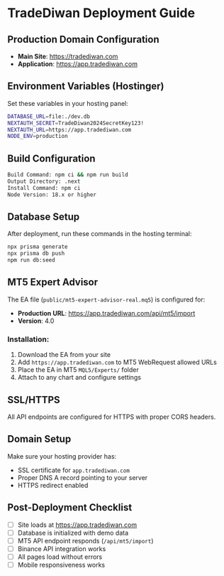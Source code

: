 # TradeDiwan Deployment Guide

## Production Domain Configuration

- **Main Site**: https://tradediwan.com
- **Application**: https://app.tradediwan.com

## Environment Variables (Hostinger)

Set these variables in your hosting panel:

```bash
DATABASE_URL=file:./dev.db
NEXTAUTH_SECRET=TradeDiwan2024SecretKey123!
NEXTAUTH_URL=https://app.tradediwan.com
NODE_ENV=production
```

## Build Configuration

```bash
Build Command: npm ci && npm run build
Output Directory: .next
Install Command: npm ci
Node Version: 18.x or higher
```

## Database Setup

After deployment, run these commands in the hosting terminal:

```bash
npx prisma generate
npx prisma db push
npm run db:seed
```

## MT5 Expert Advisor

The EA file (`public/mt5-expert-advisor-real.mq5`) is configured for:
- **Production URL**: https://app.tradediwan.com/api/mt5/import
- **Version**: 4.0

### Installation:
1. Download the EA from your site
2. Add `https://app.tradediwan.com` to MT5 WebRequest allowed URLs
3. Place the EA in MT5 `MQL5/Experts/` folder
4. Attach to any chart and configure settings

## SSL/HTTPS

All API endpoints are configured for HTTPS with proper CORS headers.

## Domain Setup

Make sure your hosting provider has:
- SSL certificate for `app.tradediwan.com`
- Proper DNS A record pointing to your server
- HTTPS redirect enabled

## Post-Deployment Checklist

- [ ] Site loads at https://app.tradediwan.com
- [ ] Database is initialized with demo data
- [ ] MT5 API endpoint responds (`/api/mt5/import`)
- [ ] Binance API integration works
- [ ] All pages load without errors
- [ ] Mobile responsiveness works

